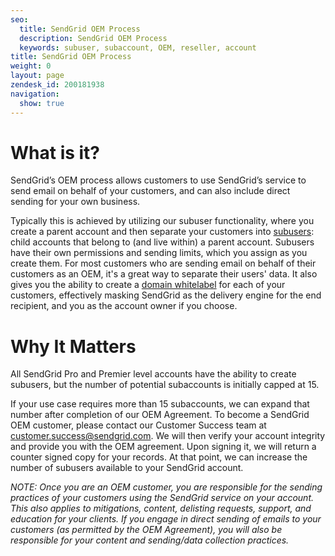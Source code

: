 ```yaml
---
seo:
  title: SendGrid OEM Process
  description: SendGrid OEM Process
  keywords: subuser, subaccount, OEM, reseller, account
title: SendGrid OEM Process
weight: 0
layout: page
zendesk_id: 200181938
navigation:
  show: true
---
```


# What is it?


SendGrid’s OEM process allows customers to use SendGrid’s service to send email on behalf of your customers, and can also include direct sending for your own business. 

Typically this is achieved by utilizing our subuser functionality, where you create a parent account and then separate your customers into [subusers]({{root_url}}/User_Guide/Settings/Subusers/index.html): child accounts that belong to (and live within) a parent account. Subusers have their own permissions and sending limits, which you assign as you create them. For most customers who are sending email on behalf of their customers as an OEM, it's a great way to separate their users' data. It also gives you the ability to create a [domain whitelabel]({{root_url}}/User_Guide/Settings/Whitelabel/domains.html) for each of your customers, effectively masking SendGrid as the delivery engine for the end recipient, and you as the account owner if you choose. 

 

# Why It Matters

All SendGrid Pro and Premier level accounts have the ability to create subusers, but the number of potential subaccounts is initially capped at 15. 

If your use case requires more than 15 subaccounts, we can expand that number after completion of our OEM Agreement. To become a SendGrid OEM customer, please contact our Customer Success team at [customer.success@sendgrid.com](mailto:customersuccess@sendgrid.com). We will then verify your account integrity and provide you with the OEM agreement. Upon signing it, we will return a counter signed copy for your records. At that point, we can increase the number of subusers available to your SendGrid account. 

*NOTE:* _Once you are an OEM customer, you are responsible for the sending practices of your customers using the SendGrid service on your account. This also applies to mitigations, content, delisting requests, support, and education for your clients. If you engage in direct sending of emails to your customers (as permitted by the OEM Agreement), you will also be responsible for your content and sending/data collection practices._ 


